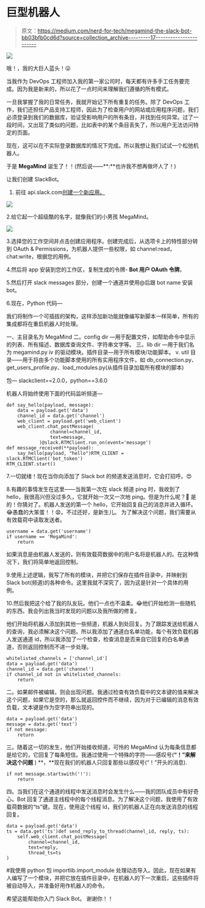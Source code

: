 # 巨型机器人

> 原文：<https://medium.com/nerd-for-tech/megamind-the-slack-bot-bb03bfb0cd6d?source=collection_archive---------17----------------------->

![](img/06fced7d2b38c8f931e7b51874a6a138.png)

哦！，我的大巨人蓝头！😛

当我作为 DevOps 工程师加入我的第一家公司时，每天都有许多手工任务要完成。因为我是新来的，所以花了一点时间来理解我们遵循的所有模式。

一旦我掌握了我的日常任务，我就开始记下所有重复的任务。除了 DevOps 工作，我们还担任产品支持工程师，因此为了检查用户的网站或应用程序问题，我们必须登录到我们的数据库，验证受影响用户的所有条目，并找到任何异常。过了一段时间，又出现了类似的问题，比如表中的某个条目丢失了，所以用户无法访问特定的页面。

现在，这可以在不实际登录数据库的情况下完成。所以我想让我们试试一个松弛机器人。

于是 **MegaMind** 诞生了！！(然后说——**:**也许我不想再做坏人了！)

让我们创建 SlackBot。

1.  前往 api.slack.com[创建一个新应用。](https://api.slack.com/apps?new_app=1)

![](img/33cbe0782286087f421e28c0a6fe677e.png)

2.给它起一个超级酷的名字，就像我们的小男孩 MegaMind。

![](img/70313600c15b5818f42a82836084665d.png)

3.选择您的工作空间并点击创建应用程序。创建完成后，从选项卡上的特性部分转到 OAuth & Permissions，为机器人提供一些权限，如 channel:read，chat:write，根据您的用例。

4.然后将 app 安装到您的工作区，复制生成的令牌- **Bot 用户 OAuth 令牌**。

5.然后打开 slack messages 部分，创建一个通道并使用@后跟 bot name 安装 bot。

6.现在，Python 代码—

我们将制作一个可插拔的架构，这样添加新功能就像编写新脚本一样简单，所有的集成都将在重启机器人时处理。

一、主目录名为 MegaMind
二。config dir —用于配置文件，如帮助命令中显示的列表、所有描述、数据库查询文件、字符串文字等。
三。lib dir —用于我们名为 megamind.py
iv 的驱动模块。插件目录—用于所有模块/功能脚本。
v. util 目录——用于将由多个功能脚本使用的所有实用程序文件，如 db_connection.py、get_users_profile.py、load_modules.py(从插件目录加载所有模块的脚本)

包— slackclient==2.0.0，python==3.6.0

机器人将始终使用下面的代码监听频道—

```
def say_hello(payload, message):
    data = payload.get('data')
    channel_id = data.get('channel')
    web_client = payload.get('web_client')
    web_client.chat_postMessage(
                channel=channel_id,
                text=message,
            )@slack.RTMClient.run_on(event='message')
def message_received(**payload):
    say_hello(payload, "hello")RTM_CLIENT = slack.RTMClient('bot_token')
RTM_CLIENT.start()
```

7.一切就绪！现在当你向添加了 Slack bot 的频道发送消息时，它会打招呼。😍

8.有趣的事情发生在这里——当我第一次在 slack 频道 ping 时，我收到了 hello，我很高兴但没过多久，它就开始一次又一次地 ping。但是为什么呢？💭
是的！你猜对了。机器人发送的第一个 hello，它开始回复自己的消息并进入循环。😂愚蠢的大笨蛋！！😧。不过还好，是新生儿。
为了解决这个问题，我们需要从有效载荷中读取发送者。

```
username = data.get('username')
if username == 'MegaMind':
    return
```

如果消息是由机器人发送的，则有效载荷数据中的用户名将是机器人的。在这种情况下，我们将简单地返回控制。

9.使用上述逻辑，我写了所有的模块，并把它们保存在插件目录中，并映射到 Slack bot(频道)的各种命令。这里我就不深究了，因为这是针对一个具体的用例。

10.然后我把这个给了我的队友玩。他们一点也不温柔。😂他们开始检测一些随机的东西。我会列出我当时发现的问题以及我所做的修复。

他们开始将机器人添加到其他一些频道，机器人到处回复。为了跟踪发送给机器人的查询，我必须解决这个问题。所以我添加了通道白名单功能，每个有效负载机器人发送通道 id，所以我添加了一个检查，检查消息是否来自它回复的白名单通道，否则返回控制而不进一步处理。

```
whitelisted_channels = ['channel_id']
data = payload.get('data')
channel_id = data.get('channel')
if channel_id not in whitelisted_channels:
    return
```

二。如果邮件被编辑，则会出现问题。我通过检查有效负载中的文本键的值来解决这个问题，如果它是空的，那么就返回控件而不继续，因为对于已编辑的消息有效负载，文本键是作为空字符串出现的。

```
data = payload.get('data')
message = data.get('text')
if not message:
    return
```

三。随着这一切的发生，他们开始接收频道，可怜的 MegaMind 认为每条信息都是给它的，它回复了每条短信。我通过使用一个特殊的字符——感叹号(**“！”来解决这个问题** ) **，**现在我们的机器人只回复那些以感叹号(“！”开头的消息).

```
if not message.startswith('!'):
    return
```

四。当我们在这个通道的线程中发送消息时会发生什么——我的团队成员中有好奇心。Bot 回复了通道主线程中的每个线程消息。为了解决这个问题，我使用了有效载荷数据的“ts”键。现在，使用这个线程 Id，我们的机器人正在向发送消息的线程回复。

```
data = payload.get('data')
ts = data.get('ts')def send_reply_to_thread(channel_id, reply, ts):
    self.web_client.chat_postMessage(
        channel=channel_id,
        text=reply,
        thread_ts=ts
)
```

#我使用 python 包 importlib.import_module 处理动态导入。因此，现在如果有人编写了一个模块，并把它放在插件目录中，在机器人的下一次重启，这些插件将被自动导入，并准备好用作机器人的命令。

希望这能帮助你入门 Slack Bot。
谢谢你！！